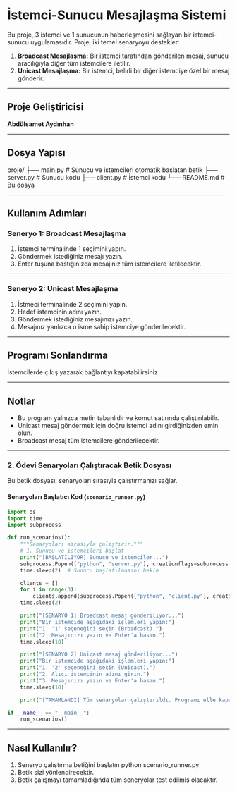 # İstemci-Sunucu Mesajlaşma Sistemi

Bu proje, 3 istemci ve 1 sunucunun haberleşmesini sağlayan bir istemci-sunucu uygulamasıdır. Proje, iki temel senaryoyu destekler:

1. **Broadcast Mesajlaşma:** Bir istemci tarafından gönderilen mesaj, sunucu aracılığıyla diğer tüm istemcilere iletilir.
2. **Unicast Mesajlaşma:** Bir istemci, belirli bir diğer istemciye özel bir mesaj gönderir.

---

## Proje Geliştiricisi

**Abdülsamet Aydınhan**

---

## Dosya Yapısı

proje/ ├── main.py # Sunucu ve istemcileri otomatik başlatan betik ├── server.py # Sunucu kodu ├── client.py # İstemci kodu └── README.md # Bu dosya

---
## Kullanım Adımları

### Seneryo 1: Broadcast Mesajlaşma

1. İstemci terminalinde 1 seçimini yapın.
2. Göndermek istediğiniz mesajı yazın.
3. Enter tuşuna bastığınızda mesajınız tüm istemcilere iletilecektir.

---
### Seneryo 2: Unicast Mesajlaşma 

1. İstmeci terminalinde 2 seçimini yapın.
2. Hedef istemcinin adını yazın.
3. Göndermek istediğiniz mesajınızı yazın.
4. Mesajınız yanlızca o isme sahip istemciye gönderilecektir.

---

## Programı Sonlandırma

İstemcilerde çıkış yazarak bağlantıyı kapatabilirsiniz

---

## Notlar

- Bu program yalnızca metin tabanlıdır ve komut satırında çalıştırılabilir.
- Unicast mesaj göndermek için doğru istemci adını girdiğinizden emin olun.
- Broadcast mesaj tüm istemcilere gönderilecektir.


---

### **2. Ödevi Senaryoları Çalıştıracak Betik Dosyası**

Bu betik dosyası, senaryoları sırasıyla çalıştırmanızı sağlar.

#### **Senaryoları Başlatıcı Kod (`scenario_runner.py`)**

```python
import os
import time
import subprocess

def run_scenarios():
    """Senaryoları sırasıyla çalıştırır."""
    # 1. Sunucu ve istemcileri başlat
    print("[BAŞLATILIYOR] Sunucu ve istemciler...")
    subprocess.Popen(["python", "server.py"], creationflags=subprocess.CREATE_NEW_CONSOLE)
    time.sleep(2)  # Sunucu başlatılmasını bekle

    clients = []
    for i in range(3):
        clients.append(subprocess.Popen(["python", "client.py"], creationflags=subprocess.CREATE_NEW_CONSOLE))
    time.sleep(2)

    print("[SENARYO 1] Broadcast mesaj gönderiliyor...")
    print("Bir istemcide aşağıdaki işlemleri yapın:")
    print("1. '1' seçeneğini seçin (Broadcast).")
    print("2. Mesajınızı yazın ve Enter'a basın.")
    time.sleep(10)

    print("[SENARYO 2] Unicast mesaj gönderiliyor...")
    print("Bir istemcide aşağıdaki işlemleri yapın:")
    print("1. '2' seçeneğini seçin (Unicast).")
    print("2. Alıcı istemcinin adını girin.")
    print("3. Mesajınızı yazın ve Enter'a basın.")
    time.sleep(10)

    print("[TAMAMLANDI] Tüm senaryolar çalıştırıldı. Programı elle kapatabilirsiniz.")

if __name__ == "__main__":
    run_scenarios()
```
---

## Nasıl Kullanılır?
1. Seneryo çalıştırma betiğini başlatın python scenario_runner.py
2. Betik sizi yönlendirecektir.
3. Betik çalışmayı tamamladığında tüm seneryolar test edilmiş olacaktır.
